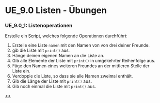 # UE_9.0 Listen - Übungen

### UE_9.0_1: Listenoperationen

Erstelle ein Script, welches folgende Operationen durchführt:

1. Erstelle eine Liste `namen` mit den Namen von von drei deiner Freunde.
2. gib die Liste mit `print()` aus.
3. Hänge deinen eigenen Namen an die Liste an.
4. Gib alle Elemente der Liste mit `print()` in umgekehrter Reihenfolge aus.
4. Füge den Namen eines weiteren Freundes an der mittleren Stelle der Liste ein.
5. Verdopple die Liste, so dass sie alle Namen zweimal enthält.
6. Gib die Länge der Liste mit `print()` aus.
7. Gib noch einmal die Liste mit `print()` aus.



[<<](../skriptum/9.0_Listen.md)